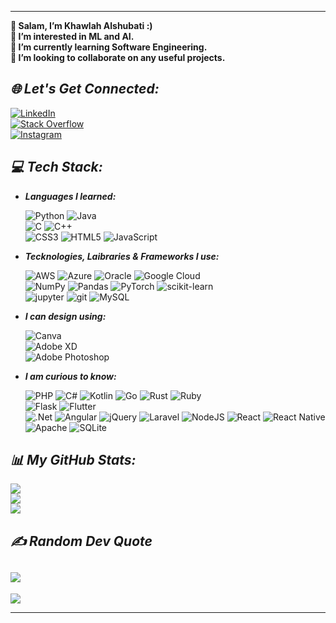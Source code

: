 -----------------------------------------------------------------------------------------------------------------------------------

  **👋 Salam, I’m Khawlah Alshubati :) <br>
  👀 I’m interested in ML and AI. <br>
  🌱 I’m currently learning Software Engineering. <br>
  💞️ I’m looking to collaborate on any useful projects. <br>**
  

## *🌐 Let's Get Connected:*

   [![LinkedIn](https://img.shields.io/badge/LinkedIn-%230077B5.svg?logo=linkedin&logoColor=white)](https://linkedin.com/in/khawlah-alshubati-b85919181) <br>
   [![Stack Overflow](https://img.shields.io/badge/-Stackoverflow-FE7A16?logo=stack-overflow&logoColor=white)](https://stackoverflow.com/users/16822259/khawlah) <br>
   [![Instagram](https://img.shields.io/badge/Instagram-%23E4405F.svg?logo=Instagram&logoColor=white)](https://instagram.com/kh0filtersphotography) <br>

## *💻 Tech Stack:*

- ***Languages I learned:***

  ![Python](https://img.shields.io/badge/python-3670A0?style=flat&logo=python&logoColor=ffdd54) 
  ![Java](https://img.shields.io/badge/java-%23ED8B00.svg?style=flat&logo=java&logoColor=white) <br>
  ![C](https://img.shields.io/badge/c-%2300599C.svg?style=flat&logo=c&logoColor=white) 
  ![C++](https://img.shields.io/badge/c++-%2300599C.svg?style=flat&logo=c%2B%2B&logoColor=white) <br>
  ![CSS3](https://img.shields.io/badge/css3-%231572B6.svg?style=flat&logo=css3&logoColor=white) 
  ![HTML5](https://img.shields.io/badge/html5-%23E34F26.svg?style=flat&logo=html5&logoColor=white) 
  ![JavaScript](https://img.shields.io/badge/javascript-%23323330.svg?style=flat&logo=javascript&logoColor=%23F7DF1E) <br>


- ***Tecknologies, Laibraries & Frameworks I use:***

   ![AWS](https://img.shields.io/badge/AWS-%23FF9900.svg?style=flat&logo=amazon-aws&logoColor=white) 
   ![Azure](https://img.shields.io/badge/azure-%230072C6.svg?style=flat&logo=azure-devops&logoColor=white) 
   ![Oracle](https://img.shields.io/badge/Oracle-F80000?style=flat&logo=oracle&logoColor=white) 
   ![Google Cloud](https://img.shields.io/badge/Google%20Cloud-%234285F4.svg?style=flat&logo=google-cloud&logoColor=white) <br>
   ![NumPy](https://img.shields.io/badge/numpy-%23013243.svg?style=flat&logo=numpy&logoColor=white) 
   ![Pandas](https://img.shields.io/badge/pandas-%23150458.svg?style=flat&logo=pandas&logoColor=white) 
   ![PyTorch](https://img.shields.io/badge/PyTorch-%23EE4C2C.svg?style=flat&logo=PyTorch&logoColor=white) 
   ![scikit-learn](https://img.shields.io/badge/scikit--learn-%23F7931E.svg?style=flat&logo=scikit-learn&logoColor=white) <br>
   ![jupyter](https://img.shields.io/badge/Jupyter-F37626.svg?&style=for-the-flat&logo=Jupyter&logoColor=white)
   ![git](https://img.shields.io/badge/Git-F05032?style=for-the-flat&logo=git&logoColor=white)
   ![MySQL](https://img.shields.io/badge/mysql-%2300f.svg?style=flat&logo=mysql&logoColor=white) <br>
   


- ***I can design using:*** 

   ![Canva](https://img.shields.io/badge/Canva-%2300C4CC.svg?style=flat&logo=Canva&logoColor=white) <br>
   ![Adobe XD](https://img.shields.io/badge/Adobe%20XD-470137?style=flat&logo=Adobe%20XD&logoColor=#FF61F6) <br>
   ![Adobe Photoshop](https://img.shields.io/badge/adobephotoshop-%2331A8FF.svg?style=flat&logo=adobephotoshop&logoColor=white) <br>

- ***I am curious to know:*** 

    ![PHP](https://img.shields.io/badge/php-%23777BB4.svg?style=flat&logo=php&logoColor=white) 
    ![C#](https://img.shields.io/badge/c%23-%23239120.svg?style=plastic&logo=c-sharp&logoColor=white) 
    ![Kotlin](https://img.shields.io/badge/kotlin-%230095D5.svg?style=plastic&logo=kotlin&logoColor=white)
    ![Go](https://img.shields.io/badge/go-%2300ADD8.svg?style=plastic&logo=go&logoColor=white) 
    ![Rust](https://img.shields.io/badge/rust-%23000000.svg?style=plastic&logo=rust&logoColor=white)
    ![Ruby](https://img.shields.io/badge/ruby-%23CC342D.svg?style=plastic&logo=ruby&logoColor=white) <br>
    ![Flask](https://img.shields.io/badge/flask-%23000.svg?style=flat&logo=flask&logoColor=white) 
    ![Flutter](https://img.shields.io/badge/Flutter-%2302569B.svg?style=flat&logo=Flutter&logoColor=white) <br>
    ![.Net](https://img.shields.io/badge/.NET-5C2D91?style=flat&logo=.net&logoColor=white) 
    ![Angular](https://img.shields.io/badge/angular-%23DD0031.svg?style=flat&logo=angular&logoColor=white) 
    ![jQuery](https://img.shields.io/badge/jquery-%230769AD.svg?style=flat&logo=jquery&logoColor=white) 
    ![Laravel](https://img.shields.io/badge/laravel-%23FF2D20.svg?style=flat&logo=laravel&logoColor=white) 
    ![NodeJS](https://img.shields.io/badge/node.js-6DA55F?style=flat&logo=node.js&logoColor=white) 
    ![React](https://img.shields.io/badge/react-%2320232a.svg?style=flat&logo=react&logoColor=%2361DAFB) 
    ![React Native](https://img.shields.io/badge/react_native-%2320232a.svg?style=flat&logo=react&logoColor=%2361DAFB) 
    ![Apache](https://img.shields.io/badge/apache-%23D42029.svg?style=flat&logo=apache&logoColor=white) 
    ![SQLite](https://img.shields.io/badge/sqlite-%2307405e.svg?style=flat&logo=sqlite&logoColor=white) <br>
    
    


## *📊 My GitHub Stats:*

  ![](https://github-readme-stats.vercel.app/api?username=alshubati99&theme=material-palenight&hide_border=false&include_all_commits=true&count_private=true)<br/>
  ![](https://github-readme-streak-stats.herokuapp.com/?user=alshubati99&theme=material-palenight&hide_border=false)<br/>
  ![](https://github-readme-stats.vercel.app/api/top-langs/?username=alshubati99&theme=material-palenight&hide_border=false&include_all_commits=true&count_private=true&layout=compact)

## *✍️ Random Dev Quote*

![](https://quotes-github-readme.vercel.app/api?type=horizontal&theme=tokyonight)
-------------------------------------------------------------------------------------------------------------
[![](https://visitcount.itsvg.in/api?id=alshubati99&icon=2&color=6)](https://visitcount.itsvg.in)

---
